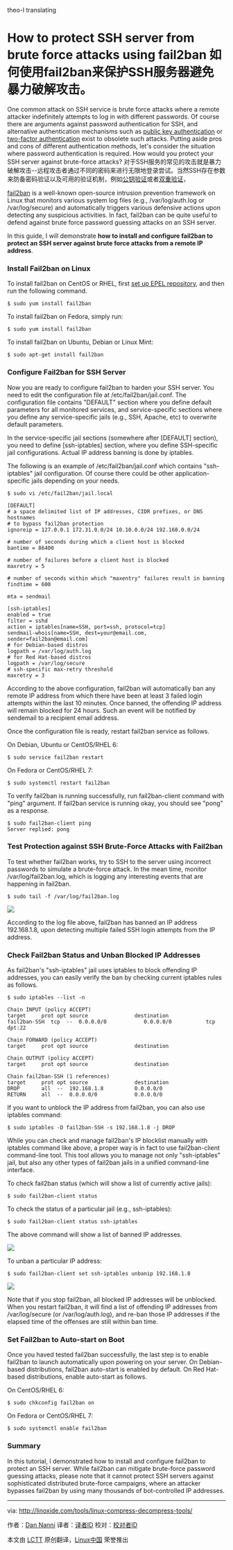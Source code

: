 theo-l translating

How to protect SSH server from brute force attacks using fail2ban
如何使用fail2ban来保护SSH服务器避免暴力破解攻击。
================

One common attack on SSH service is brute force attacks where a remote attacker indefinitely attempts to log in with different passwords. Of course there are arguments against password authentication for SSH, and alternative authentication mechanisms such as [public key authentication][1] or [two-factor authentication][2] exist to obsolete such attacks. Putting aside pros and cons of different authentication methods, let's consider the situation where password authentication is required. How would you protect your SSH server against brute-force attacks?
对于SSH服务的常见的攻击就是暴力破解攻击--远程攻击者通过不同的密码来进行无限地登录尝试。当然SSH存在参数来防备密码验证以及可用的验证机制，例如[公钥验证][1]或者[双重验证][2]，

[fail2ban][3] is a well-known open-source intrusion prevention framework on Linux that monitors various system log files (e.g., /var/log/auth.log or /var/log/secure) and automatically triggers various defensive actions upon detecting any suspicious activities. In fact, fail2ban can be quite useful to defend against brute force password guessing attacks on an SSH server.

In this guide, I will demonstrate **how to install and configure fail2ban to protect an SSH server against brute force attacks from a remote IP address**.

### Install Fail2ban on Linux

To install fail2ban on CentOS or RHEL, first [set up EPEL repository][4], and then run the following command.

	$ sudo yum install fail2ban

To install fail2ban on Fedora, simply run:

	$ sudo yum install fail2ban

To install fail2ban on Ubuntu, Debian or Linux Mint:

	$ sudo apt-get install fail2ban

### Configure Fail2ban for SSH Server

Now you are ready to configure fail2ban to harden your SSH server. You need to edit the configuration file at /etc/fail2ban/jail.conf. The configuration file contains "DEFAULT" section where you define default parameters for all monitored services, and service-specific sections where you define any service-specific jails (e.g., SSH, Apache, etc) to overwrite default parameters.

In the service-specific jail sections (somewhere after [DEFAULT] section), you need to define [ssh-iptables] section, where you define SSH-specific jail configurations. Actual IP address banning is done by iptables.

The following is an example of /etc/fail2ban/jail.conf which contains "ssh-iptables" jail configuration. Of course there could be other application-specific jails depending on your needs.

	$ sudo vi /etc/fail2ban/jail.local
	
```
[DEFAULT]
# a space delimited list of IP addresses, CIDR prefixes, or DNS hostnames
# to bypass fail2ban protection
ignoreip = 127.0.0.1 172.31.0.0/24 10.10.0.0/24 192.168.0.0/24

# number of seconds during which a client host is blocked
bantime = 86400

# number of failures before a client host is blocked
maxretry = 5

# number of seconds within which "maxentry" failures result in banning
findtime = 600

mta = sendmail

[ssh-iptables]
enabled = true
filter = sshd
action = iptables[name=SSH, port=ssh, protocol=tcp]
sendmail-whois[name=SSH, dest=your@email.com, sender=fail2ban@email.com]
# for Debian-based distros
logpath = /var/log/auth.log
# for Red Hat-based distros
logpath = /var/log/secure
# ssh-specific max-retry threshold
maxretry = 3
```

According to the above configuration, fail2ban will automatically ban any remote IP address from which there have been at least 3 failed login attempts within the last 10 minutes. Once banned, the offending IP address will remain blocked for 24 hours. Such an event will be notified by sendemail to a recipient email address.

Once the configuration file is ready, restart fail2ban service as follows.

On Debian, Ubuntu or CentOS/RHEL 6:

	$ sudo service fail2ban restart

On Fedora or CentOS/RHEL 7:

	$ sudo systemctl restart fail2ban

To verify fail2ban is running successfully, run fail2ban-client command with "ping" argument. If fail2ban service is running okay, you should see "pong" as a response.

	$ sudo fail2ban-client ping
	Server replied: pong

### Test Protection against SSH Brute-Force Attacks with Fail2ban

To test whether fail2ban works, try to SSH to the server using incorrect passwords to simulate a brute-force attack. In the mean time, monitor /var/log/fail2ban.log, which is logging any interesting events that are happening in fail2ban.

	$ sudo tail -f /var/log/fail2ban.log

![](https://farm8.staticflickr.com/7550/15882084127_fccf9ca7b7_c.jpg)

According to the log file above, fail2ban has banned an IP address 192.168.1.8, upon detecting multiple failed SSH login attempts from the IP address.

### Check Fail2ban Status and Unban Blocked IP Addresses

As fail2ban's "ssh-iptables" jail uses iptables to block offending IP addresses, you can easily verify the ban by checking current iptables rules as follows.

	$ sudo iptables --list -n

```
Chain INPUT (policy ACCEPT)
target     prot opt source               destination
fail2ban-SSH  tcp  --  0.0.0.0/0            0.0.0.0/0           tcp dpt:22

Chain FORWARD (policy ACCEPT)
target     prot opt source               destination

Chain OUTPUT (policy ACCEPT)
target     prot opt source               destination

Chain fail2ban-SSH (1 references)
target     prot opt source               destination
DROP       all  --  192.168.1.8          0.0.0.0/0
RETURN     all  --  0.0.0.0/0            0.0.0.0/0
```

If you want to unblock the IP address from fail2ban, you can also use iptables command:

	$ sudo iptables -D fail2ban-SSH -s 192.168.1.8 -j DROP

While you can check and manage fail2ban's IP blocklist manually with iptables command like above, a proper way is in fact to use fail2ban-client command-line tool. This tool allows you to manage not only "ssh-iptables" jail, but also any other types of fail2ban jails in a unified command-line interface.

To check fail2ban status (which will show a list of currently active jails):

	$ sudo fail2ban-client status

To check the status of a particular jail (e.g., ssh-iptables):

	$ sudo fail2ban-client status ssh-iptables

The above command will show a list of banned IP addresses.

![](https://farm8.staticflickr.com/7497/16067847655_021d23e320_b.jpg)

To unban a particular IP address:

	$ sudo fail2ban-client set ssh-iptables unbanip 192.168.1.8

![](https://farm8.staticflickr.com/7465/16065915571_b215a8b344_b.jpg)

Note that if you stop fail2ban, all blocked IP addresses will be unblocked. When you restart fail2ban, it will find a list of offending IP addresses from /var/log/secure (or /var/log/auth.log), and re-ban those IP addresses if the elapsed time of the offenses are still within ban time.

### Set Fail2ban to Auto-start on Boot

Once you haved tested fail2ban successfully, the last step is to enable fail2ban to launch automatically upon powering on your server. On Debian-based distributions, fail2ban auto-start is enabled by default. On Red Hat-based distributions, enable auto-start as follows.

On CentOS/RHEL 6:

	$ sudo chkconfig fail2ban on

On Fedora or CentOS/RHEL 7:

	$ sudo systemctl enable fail2ban

### Summary

In this tutorial, I demonstrated how to install and configure fail2ban to protect an SSH server. While fail2ban can mitigate brute-force password guessing attacks, please note that it cannot protect SSH servers against sophisticated distributed brute-force campaigns, where an attacker bypasses fail2ban by using many thousands of bot-controlled IP addresses.

-----------

via: http://linoxide.com/tools/linux-compress-decompress-tools/

作者：[Dan Nanni][a]
译者：[译者ID](https://github.com/译者ID)
校对：[校对者ID](https://github.com/校对者ID)

本文由 [LCTT](https://github.com/LCTT/TranslateProject) 原创翻译，[Linux中国](http://linux.cn/) 荣誉推出

[a]:http://xmodulo.com/author/nanni
[1]:http://xmodulo.com/how-to-force-ssh-login-via-public-key-authentication.html
[2]:http://xmodulo.com/two-factor-authentication-ssh-login-linux.html
[3]:http://www.fail2ban.org/
[4]:http://xmodulo.com/2013/03/how-to-set-up-epel-repository-on-centos.html
